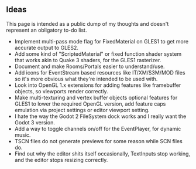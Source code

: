 ## Ideas

This page is intended as a public dump of my thoughts and doesn't represent an obligatory to-do list.

- Implement multi-pass mode flag for FixedMaterial on GLES1 to get more accurate output to GLES2.
- Add some kind of "ScriptedMaterial" or fixed function shader system that works akin to Quake 3 shaders, for the GLES1 rasterizer.
- Document and make Rooms/Portals easier to understand/use.
- Add icons for EventStream based resources like IT/XM/S3M/MOD files so it's more obvious what they're intended to be used with.
- Look into OpenGL 1.x extensions for adding features like framebuffer objects, so viewports render correctly.
- Make multi-texturing and vertex buffer objects optional features for GLES1 to lower the required OpenGL version, 
add feature caps emulation via project settings or editor viewport setting.
- I hate the way the Godot 2 FileSystem dock works and I really want the Godot 3 version.
- Add a way to toggle channels on/off for the EventPlayer, for dynamic music.
- TSCN files do not generate previews for some reason while SCN files do.
- Find out why the editor shits itself occasionally, TextInputs stop working, and the editor stops resizing correctly.
